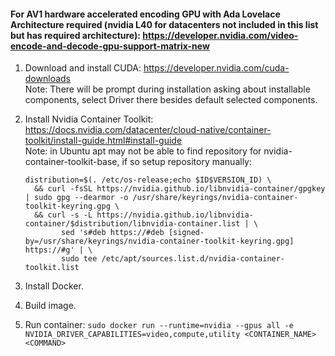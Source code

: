#### For AV1 hardware accelerated encoding GPU with Ada Lovelace Architecture required (nvidia L40 for datacenters not included in this list but has required architecture): https://developer.nvidia.com/video-encode-and-decode-gpu-support-matrix-new

1. Download and install CUDA: https://developer.nvidia.com/cuda-downloads  
  Note: There will be prompt during installation asking about installable components, select Driver there besides default selected components.

2. Install Nvidia Container Toolkit: https://docs.nvidia.com/datacenter/cloud-native/container-toolkit/install-guide.html#install-guide  
  Note: in Ubuntu apt may not be able to find repository for nvidia-container-toolkit-base, if so setup repository manually:
	```
	distribution=$(. /etc/os-release;echo $ID$VERSION_ID) \
      && curl -fsSL https://nvidia.github.io/libnvidia-container/gpgkey | sudo gpg --dearmor -o /usr/share/keyrings/nvidia-container-toolkit-keyring.gpg \
      && curl -s -L https://nvidia.github.io/libnvidia-container/$distribution/libnvidia-container.list | \
            sed 's#deb https://#deb [signed-by=/usr/share/keyrings/nvidia-container-toolkit-keyring.gpg] https://#g' | \
            sudo tee /etc/apt/sources.list.d/nvidia-container-toolkit.list
  	```

3. Install Docker.

4. Build image.

5. Run container: `sudo docker run --runtime=nvidia --gpus all -e NVIDIA_DRIVER_CAPABILITIES=video,compute,utility <CONTAINER_NAME> <COMMAND>`
